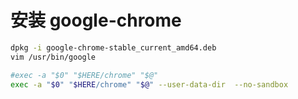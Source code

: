 # 安装 google-chrome

```bash
dpkg -i google-chrome-stable_current_amd64.deb
vim /usr/bin/google

#exec -a "$0" "$HERE/chrome" "$@"
exec -a "$0" "$HERE/chrome" "$@" --user-data-dir  --no-sandbox

```